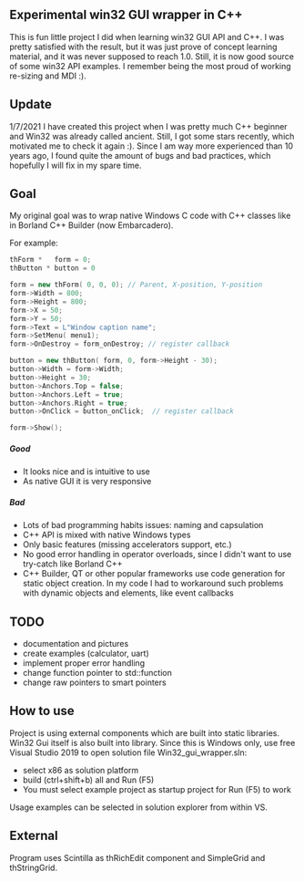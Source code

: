 ## Experimental win32 GUI wrapper in C++
This is fun little project I did when learning win32 GUI API and C++.
I was pretty satisfied with the result, but it was just prove of concept learning material, and it was never supposed to reach 1.0.
Still, it is now good source of some win32 API examples. I remember being the most proud of working re-sizing and MDI :).

## Update
1/7/2021
I have created this project when I was pretty much C++ beginner and Win32 was already called ancient. Still, I got some stars recently, which motivated me to check it again :). Since I am way more experienced than 10 years ago, I found quite the amount of bugs and bad practices, which hopefully I will fix in my spare time.

## Goal
My original goal was to wrap native Windows C code with C++ classes like in Borland C++ Builder (now Embarcadero).

For example:

```c++
thForm *   form = 0;
thButton * button = 0

form = new thForm( 0, 0, 0); // Parent, X-position, Y-position
form->Width = 800;
form->Height = 800;
form->X = 50;
form->Y = 50;
form->Text = L"Window caption name";
form->SetMenu( menu1);
form->OnDestroy = form_onDestroy; // register callback

button = new thButton( form, 0, form->Height - 30);
button->Width = form->Width;
button->Height = 30;
button->Anchors.Top = false;
button->Anchors.Left = true;
button->Anchors.Right = true;
button->OnClick = button_onClick;  // register callback

form->Show();
```

##### Good
- It looks nice and is intuitive to use
- As native GUI it is very responsive

##### Bad
- Lots of bad programming habits issues: naming and capsulation
- C++ API is mixed with native Windows types
- Only basic features (missing accelerators support, etc.)
- No good error handling in operator overloads, since I didn't want to use try-catch like Borland C++
- C++ Builder, QT or other popular frameworks use code generation for static object creation. In my code I had to workaround such problems with dynamic objects and elements, like event callbacks

## TODO
- documentation and pictures
- create examples (calculator, uart)
- implement proper error handling
- change function pointer to std::function
- change raw pointers to smart pointers

## How to use
Project is using external components which are built into static libraries. Win32 Gui itself is also built into library.
Since this is Windows only, use free Visual Studio 2019 to open solution file Win32_gui_wrapper.sln:
- select x86 as solution platform
- build (ctrl+shift+b) all and Run (F5)
- You must select example project as startup project for Run (F5) to work

Usage examples can be selected in solution explorer from within VS.

## External
Program uses Scintilla as thRichEdit component and SimpleGrid and thStringGrid.
